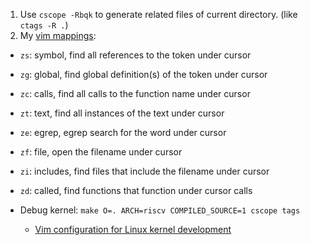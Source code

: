1. Use `cscope -Rbqk` to generate related files of current directory. (like `ctags -R .`)
2. My [vim mappings](http://cscope.sourceforge.net/cscope_maps.vim): 
  * `zs`: symbol, find all references to the token under cursor
  * `zg`: global, find global definition(s) of the token under cursor
  * `zc`: calls,  find all calls to the function name under cursor
  * `zt`: text,   find all instances of the text under cursor
  * `ze`: egrep,  egrep search for the word under cursor
  * `zf`: file,   open the filename under cursor
  * `zi`: includes, find files that include the filename under cursor
  * `zd`: called, find functions that function under cursor calls



* Debug kernel: `make O=. ARCH=riscv COMPILED_SOURCE=1 cscope tags` 
  * [Vim configuration for Linux kernel development](https://stackoverflow.com/questions/33676829/vim-configuration-for-linux-kernel-development)
